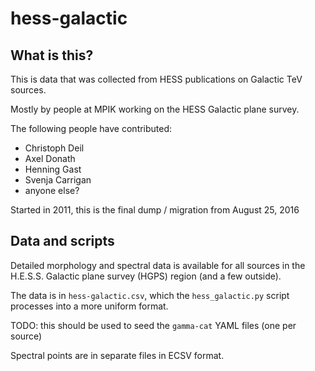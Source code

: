 # hess-galactic

## What is this?

This is data that was collected from HESS publications on
Galactic TeV sources.

Mostly by people at MPIK working on the HESS Galactic plane survey.

The following people have contributed:

* Christoph Deil
* Axel Donath
* Henning Gast
* Svenja Carrigan
* anyone else?

Started in 2011, this is the final dump / migration from August 25, 2016 

## Data and scripts

Detailed morphology and spectral data is available for all sources
in the H.E.S.S. Galactic plane survey (HGPS) region (and a few outside).

The data is in `hess-galactic.csv`, which the `hess_galactic.py` script
processes into a more uniform format.

TODO: this should be used to seed the `gamma-cat` YAML files
(one per source)

Spectral points are in separate files in ECSV format.
